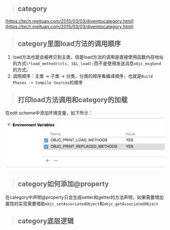 > ## category

[https://tech.meituan.com/2015/03/03/diveintocategory.html](https://tech.meituan.com/2015/03/03/diveintocategory.html)

> ## category里面load方法的调用顺序

1. load方法也是会被拷贝到主类，但是load方法的调用是直接使用函数内存地址的方式`(*load_method)(cls, SEL_load);`而不是使用发送消息`objc_msgSend`的方式。
2. 调用顺序：主类 -&gt; 子类 -&gt; 分类，分类的顺序看编译顺序，也就是`Build Phases -> Compile Sources`的顺序

> ## 打印load方法调用和category的加载

在edit scheme中添加环境变量，如下所示：![](/assets/import2019030601.png)

> ## category如何添加@property

在category中声明@property只会生成setter和getter的方法声明，如果需要增加属性的实现需要借助`objc_setAssociatedObject`和`objc_getAssociatedObject`

> ## category底层逻辑



